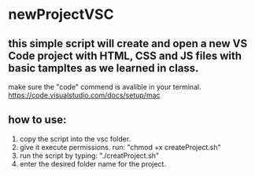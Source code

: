 # newProjectVSC

## this simple script will create and open a new VS Code project with HTML, CSS and JS files with basic tampltes as we learned in class.

make sure the "code" commend is avalible in your terminal. https://code.visualstudio.com/docs/setup/mac



## how to use:
1. copy the script into the vsc folder.
2. give it execute permissions. run: "chmod +x createProject.sh"
3. run the script by typing: "./creatProject.sh"
4. enter the desired folder name for the project.
